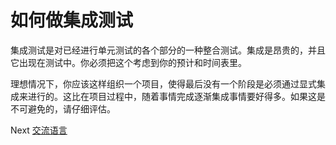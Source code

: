 # 如何做集成测试
[//]: # (Version:1.0.0)
集成测试是对已经进行单元测试的各个部分的一种整合测试。集成是昂贵的，并且它出现在测试中。你必须把这个考虑到你的预计和时间表里。

理想情况下，你应该这样组织一个项目，使得最后没有一个阶段是必须通过显式集成来进行的。这比在项目过程中，随着事情完成逐渐集成事情要好得多。如果这是不可避免的，请仔细评估。

Next [交流语言](09-Communication-Languages.md)
